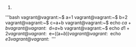 1)
'''bash
vagrant@vagrant:~$ a=1
vagrant@vagrant:~$ b=2
vagrant@vagrant:~$ c=a+b
vagrant@vagrant:~$ echo $c
a+b
vagrant@vagrant:~$ d=$a+$b
vagrant@vagrant:~$ echo $d
1+2
vagrant@vagrant:~$ e=$(($a+$b))
vagrant@vagrant:~$ echo $e
3
vagrant@vagrant:~$
'''
